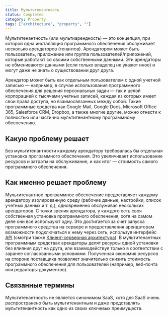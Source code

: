 ```yaml
---
title: Мультитенантность
status: Completed
category: Property
tags: ["architecture", "property", ""]
---
```


Мультитенантность (или мультиарендность) — это концепция, при которой одна инсталляция программного обеспечения обслуживает несколько арендаторов (тенантов).
Арендатором может быть пользователь, приложение или группа пользователей/приложений, которые работают со своими собственными данными.
Эти арендаторы не обмениваются данными (если только владелец не укажет иное) и могут даже не знать о существовании друг друга.

Арендатор может быть как отдельным пользователем с одной учетной записью — например, в случае использования программного обеспечения 
для решения персональных задач — так и целой корпорацией с тысячами учетных записей, каждая из которых имеет свои права доступа,
но взаимосвязанных между собой. 
Такие программные средства как Google Mail, Google Docs, Microsoft Office 365, Salesforce CRM, Dropbox, а также многие другие,
можно отнести к полностью или частично мультитенантному программному обеспечению.

## Какую проблему решает

Без мультитенантности каждому арендатору требовалась бы отдельная установка программного обеспечения.
Это увеличивает использование ресурсов и затраты на обслуживание, и как итог — стоимость самого программного обеспечения.

## Как именно решает проблему

Мультитенантное программное обеспечение предоставляет каждому арендатору изолированную среду (рабочие данные, настройки, список учетных данных и т. д.),
одновременно обслуживая нескольких арендаторов. 
С точки зрения арендатора, у каждого есть своя собственная установка программного обеспечения, хотя на самом деле они все используют одну.
Это достигается за счет запуска программного средства на сервере и предоставления арендаторам возможности подключаться к нему через сеть, 
используя интерфейс [API](/application-programming-interface/) (смотри также [Клиент-серверная архитектура](/client-server-architecture/)).
В мультитенантных программным средствах арендаторы делят ресурсы одной установки без влияния друг на друга,
или взаимодействуя только в соответствии с заранее согласованными условиями.
Полученная экономия ресурсов на стороне поставщика позволяет значительно снизить стоимость программного обеспечения для пользователей (например, веб-почта или редакторы документов).

## Связанные термины

Мультитенантность не является синонимом SaaS, хотя для SaaS очень распространено быть мультитенантным и даже представлять мультитенантность 
как одно из своих ключевых преимуществ.
